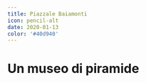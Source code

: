 ```yaml
---
title: Piazzale Baiamonti
icon: pencil-alt
date: 2020-01-13
color: '#40d940'
---
```


# Un museo di piramide